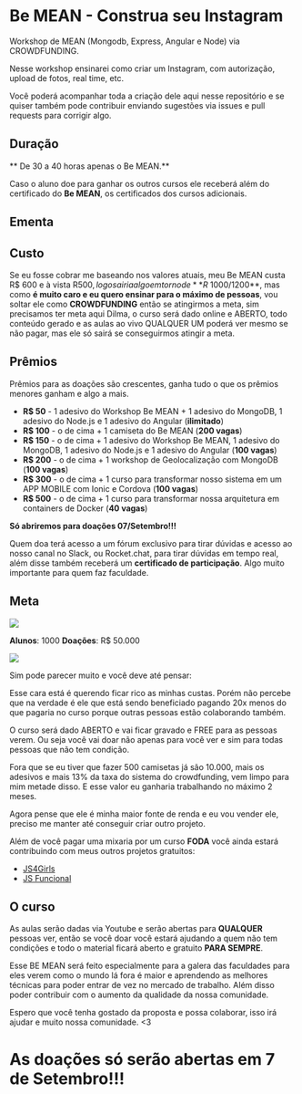 # Be MEAN - Construa seu Instagram

Workshop de MEAN (Mongodb, Express, Angular e Node)  via CROWDFUNDING.

Nesse workshop ensinarei como criar um Instagram, com autorização, upload de fotos, real time, etc.

Você poderá acompanhar toda a criação dele aqui nesse repositório e se quiser também pode contribuir enviando sugestões via issues e pull requests para corrigir algo.

## Duração

** De 30 a 40 horas apenas o Be MEAN.**

Caso o aluno doe para ganhar os outros cursos ele receberá além do certificado do **Be MEAN**, os certificados dos cursos adicionais.



## Ementa

## Custo

Se eu fosse cobrar me baseando nos valores atuais, meu Be MEAN custa R$ 600 e à vista R$500, logo sairia algo em torno de **R$ 1000/1200**, mas como **é muito caro e eu quero ensinar para o máximo de pessoas**, vou soltar ele como **CROWDFUNDING** então se atingirmos a meta, sim precisamos ter meta aqui Dilma, o curso será dado online e ABERTO, todo conteúdo gerado e as aulas ao vivo QUALQUER UM poderá ver mesmo se não pagar, mas ele só sairá se conseguirmos atingir a meta.

## Prêmios
Prêmios para as doações são crescentes, ganha tudo o que os prêmios menores ganham e algo a mais.

- **R$ 50** - 1 adesivo do Workshop Be MEAN + 1 adesivo do MongoDB, 1 adesivo do Node.js e 1 adesivo do Angular (**ilimitado**)
- **R$ 100** - o de cima + 1 camiseta do Be MEAN (**200 vagas**)
- **R$ 150** - o de cima + 1 adesivo do Workshop Be MEAN, 1 adesivo do MongoDB, 1 adesivo do Node.js e 1 adesivo do Angular (**100 vagas**)
- **R$ 200** - o de cima + 1 workshop de Geolocalização com MongoDB (**100 vagas**)
- **R$ 300** - o de cima + 1 curso para transformar nosso sistema em um APP MOBILE com Ionic e Cordova (**100 vagas**)
- **R$ 500** - o de cima + 1 curso para transformar nossa arquitetura em containers de Docker (**40 vagas**)

**Só abriremos para doações 07/Setembro!!!**

Quem doa terá acesso a um fórum exclusivo para tirar dúvidas e acesso ao nosso canal no Slack, ou Rocket.chat, para tirar dúvidas em tempo real, além disse também receberá um **certificado de participação**. Algo muito importante para quem faz faculdade.

## Meta

![](http://gospellife.com.br/site-antigo/images/politica/meta-do-pronatec.jpg)

**Alunos**: 1000
**Doações**: R$ 50.000

![](http://www.go2web.com.br/fotos/18072014_190738_Meme-Jackie.jpg)

Sim pode parecer muito e você deve até pensar:

Esse cara está é querendo ficar rico as minhas custas. Porém não percebe que na verdade é ele que está sendo beneficiado pagando 20x menos do que pagaria no curso porque outras pessoas estão colaborando também.

O curso será dado ABERTO e vai ficar gravado e FREE para as pessoas verem.
Ou seja você vai doar não apenas para você ver e sim para todas pessoas que não tem condição.

Fora que se eu tiver que fazer 500 camisetas já são 10.000, mais os adesivos e mais 13% da taxa do sistema do crowdfunding, vem limpo para mim metade disso. E esse valor eu ganharia trabalhando no máximo 2 meses.

Agora pense que ele é minha maior fonte de renda e eu vou vender ele, preciso me manter até conseguir criar outro projeto.

Além de você pagar uma mixaria por um curso **FODA** você ainda estará contribuindo com meus outros projetos gratuitos:

- [JS4Girls](http://nomadev.com.br/js4girls-evento-gratuito-de-ensino-de-programa%C3%A7%C3%A3o-para-mulheres-garotas-meninas/)
- [JS Funcional](http://webschool.io/jsfuncional/)


## O curso

As aulas serão dadas via Youtube e serão abertas para **QUALQUER** pessoas ver, então se você doar você estará ajudando a quem não tem condições e todo o material ficará aberto e gratuito **PARA SEMPRE**.

Esse BE MEAN será feito especialmente para a galera das faculdades para eles verem como o mundo lá fora é maior e aprendendo as melhores técnicas para poder entrar de vez no mercado de trabalho. Além disso poder contribuir com o aumento da qualidade da nossa comunidade. 

Espero que você tenha gostado da proposta e possa colaborar, isso irá ajudar e muito nossa comunidade. <3


# As doações só serão abertas em 7 de Setembro!!!
